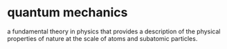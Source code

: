 # quantum mechanics

a fundamental theory in physics that provides a description of the
physical properties of nature at the scale of atoms and subatomic
particles.

